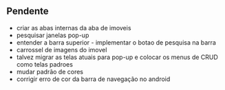 ## Pendente
* criar as abas internas da aba de imoveis
* pesquisar janelas pop-up
* entender a barra superior - implementar o botao de pesquisa na barra
* carrossel de imagens do imovel
* talvez migrar as telas atuais para pop-up e colocar os menus de CRUD como telas padroes
* mudar padrão de cores
* corrigir erro de cor da barra de navegação no android
